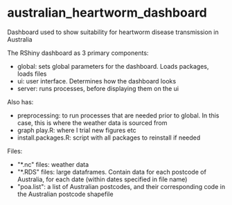 # australian_heartworm_dashboard
Dashboard used to show suitability for heartworm disease transmission in Australia

The RShiny dashboard as 3 primary components:
  - global: sets global parameters for the dashboard. Loads packages, loads files
  - ui: user interface. Determines how the dashboard looks
  - server: runs processes, before displaying them on the ui

Also has:
 - preprocessing: to run processes that are needed prior to global. In this case, this is where the weather data is sourced from
 - graph play.R: where I trial new figures etc
 - install.packages.R: script with all packages to reinstall if needed
 
 Files:
  - "*.nc" files: weather data
  - "*.RDS" files: large dataframes. Contain data for each postcode of Australia, for each date (within dates specified in file name)
  - "poa.list": a list of Australian postcodes, and their corresponding code in the Australian postcode shapefile
  
  
